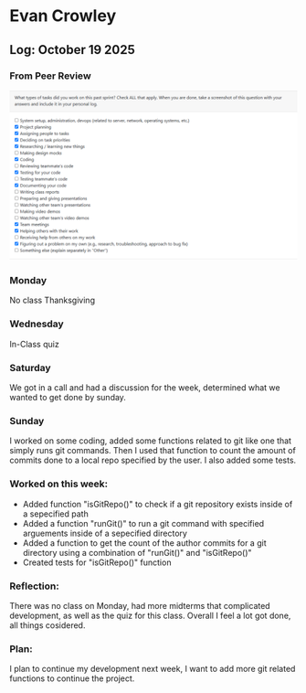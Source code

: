# Evan Crowley  
## Log: October 19 2025  

### From Peer Review
![Tasks_I_Did](Tasks%20OCT13-19.png)

### Monday  
No class Thanksgiving
### Wednesday  
In-Class quiz

### Saturday  
We got in a call and had a discussion for the week, determined what we wanted to get done by sunday.

### Sunday  
I worked on some coding, added some functions related to git like one that simply runs git commands. Then I used that function to count the amount of commits done to a local repo specified by the user. I also added some tests.

### Worked on this week:

- Added function "isGitRepo()" to check if a git repository exists inside of a sepecified path
- Added a function "runGit()" to run a git command with specified arguements inside of a sepecified directory
- Added a function to get the count of the author commits for a git directory using a combination of "runGit()" and "isGitRepo()"
- Created tests for "isGitRepo()" function

### Reflection:  
 There was no class on Monday, had more midterms that complicated development, as well as the quiz for this class. Overall I feel a lot got done, all things cosidered.

### Plan:  
I plan to continue my development next week, I want to add more git related functions to continue the project.

